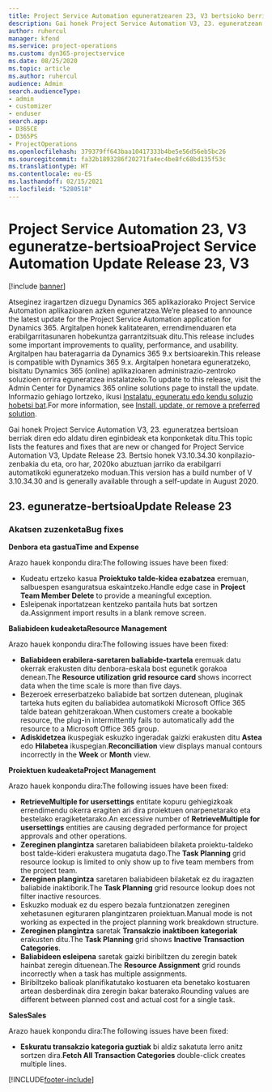 ```yaml
---
title: Project Service Automation eguneratzearen 23, V3 bertsioko berrikuntzak edo aldaketak
description: Gai honek Project Service Automation V3, 23. eguneratzean erabilgarri dauden eginbideak eta konponketak ditu.
author: ruhercul
manager: kfend
ms.service: project-operations
ms.custom: dyn365-projectservice
ms.date: 08/25/2020
ms.topic: article
ms.author: ruhercul
audience: Admin
search.audienceType:
- admin
- customizer
- enduser
search.app:
- D365CE
- D365PS
- ProjectOperations
ms.openlocfilehash: 379379ff643baa10417333b4be5e56d56eb5bc26
ms.sourcegitcommit: fa32b1893286f20271fa4ec4be8fc68bd135f53c
ms.translationtype: HT
ms.contentlocale: eu-ES
ms.lasthandoff: 02/15/2021
ms.locfileid: "5280518"
---
```

# <a name="project-service-automation-update-release-23-v3"></a><span data-ttu-id="28188-103">Project Service Automation 23, V3 eguneratze-bertsioa</span><span class="sxs-lookup"><span data-stu-id="28188-103">Project Service Automation Update Release 23, V3</span></span>

[!include [banner](../includes/psa-now-project-operations.md)]

<span data-ttu-id="28188-104">Atseginez iragartzen dizuegu Dynamics 365 aplikaziorako Project Service Automation aplikazioaren azken eguneratzea.</span><span class="sxs-lookup"><span data-stu-id="28188-104">We’re pleased to announce the latest update for the Project Service Automation application for Dynamics 365.</span></span> <span data-ttu-id="28188-105">Argitalpen honek kalitatearen, errendimenduaren eta erabilgarritasunaren hobekuntza garrantzitsuak ditu.</span><span class="sxs-lookup"><span data-stu-id="28188-105">This release includes some important improvements to quality, performance, and usability.</span></span> <span data-ttu-id="28188-106">Argitalpen hau bateragarria da Dynamics 365 9.x bertsioarekin.</span><span class="sxs-lookup"><span data-stu-id="28188-106">This release is compatible with Dynamics 365 9.x.</span></span> <span data-ttu-id="28188-107">Argitalpen honetara eguneratzeko, bisitatu Dynamics 365 (online) aplikazioaren administrazio-zentroko soluzioen orrira eguneratzea instalatzeko.</span><span class="sxs-lookup"><span data-stu-id="28188-107">To update to this release, visit the Admin Center for Dynamics 365 online solutions page to install the update.</span></span> <span data-ttu-id="28188-108">Informazio gehiago lortzeko, ikusi [Instalatu, eguneratu edo kendu soluzio hobetsi bat](https://docs.microsoft.com/power-platform/admin/install-remove-preferred-solution).</span><span class="sxs-lookup"><span data-stu-id="28188-108">For more information, see [Install, update, or remove a preferred solution](https://docs.microsoft.com/power-platform/admin/install-remove-preferred-solution).</span></span>

<span data-ttu-id="28188-109">Gai honek Project Service Automation V3, 23. eguneratzea bertsioan berriak diren edo aldatu diren eginbideak eta konponketak ditu.</span><span class="sxs-lookup"><span data-stu-id="28188-109">This topic lists the features and fixes that are new or changed for Project Service Automation V3, Update Release 23.</span></span> <span data-ttu-id="28188-110">Bertsio honek V3.10.34.30 konpilazio-zenbakia du eta, oro har, 2020ko abuztuan jarriko da erabilgarri automatikoki eguneratzeko moduan.</span><span class="sxs-lookup"><span data-stu-id="28188-110">This version has a build number of V 3.10.34.30 and is generally available through a self-update in August 2020.</span></span>

## <a name="update-release-23"></a><span data-ttu-id="28188-111">23. eguneratze-bertsioa</span><span class="sxs-lookup"><span data-stu-id="28188-111">Update Release 23</span></span>

### <a name="bug-fixes"></a><span data-ttu-id="28188-112">Akatsen zuzenketa</span><span class="sxs-lookup"><span data-stu-id="28188-112">Bug fixes</span></span>

<span data-ttu-id="28188-113">**Denbora eta gastua**</span><span class="sxs-lookup"><span data-stu-id="28188-113">**Time and Expense**</span></span>

<span data-ttu-id="28188-114">Arazo hauek konpondu dira:</span><span class="sxs-lookup"><span data-stu-id="28188-114">The following issues have been fixed:</span></span>
- <span data-ttu-id="28188-115">Kudeatu ertzeko kasua **Proiektuko talde-kidea ezabatzea** eremuan, salbuespen esanguratsua eskaintzeko.</span><span class="sxs-lookup"><span data-stu-id="28188-115">Handle edge case in **Project Team Member Delete** to provide a meaningful exception.</span></span>
- <span data-ttu-id="28188-116">Esleipenak inportatzean kentzeko pantaila huts bat sortzen da.</span><span class="sxs-lookup"><span data-stu-id="28188-116">Assignment import results in a blank remove screen.</span></span>

<span data-ttu-id="28188-117">**Baliabideen kudeaketa**</span><span class="sxs-lookup"><span data-stu-id="28188-117">**Resource Management**</span></span>

<span data-ttu-id="28188-118">Arazo hauek konpondu dira:</span><span class="sxs-lookup"><span data-stu-id="28188-118">The following issues have been fixed:</span></span>

- <span data-ttu-id="28188-119">**Baliabideen erabilera-saretaren baliabide-txartela** eremuak datu okerrak erakusten ditu denbora-eskala bost egunetik gorakoa denean.</span><span class="sxs-lookup"><span data-stu-id="28188-119">The **Resource utilization grid resource card** shows incorrect data when the time scale is more than five days.</span></span>
- <span data-ttu-id="28188-120">Bezeroek erreserbatzeko baliabide bat sortzen dutenean, pluginak tarteka huts egiten du baliabidea automatikoki Microsoft Office 365 talde batean gehitzerakoan.</span><span class="sxs-lookup"><span data-stu-id="28188-120">When customers create a bookable resource, the plug-in intermittently fails to automatically add the resource to a Microsoft Office 365 group.</span></span>
- <span data-ttu-id="28188-121">**Adiskidetzea** ikuspegiak eskuzko ingeradak gaizki erakusten ditu **Astea** edo **Hilabetea** ikuspegian.</span><span class="sxs-lookup"><span data-stu-id="28188-121">**Reconciliation** view displays manual contours incorrectly in the **Week** or **Month** view.</span></span>

<span data-ttu-id="28188-122">**Proiektuen kudeaketa**</span><span class="sxs-lookup"><span data-stu-id="28188-122">**Project Management**</span></span>

<span data-ttu-id="28188-123">Arazo hauek konpondu dira:</span><span class="sxs-lookup"><span data-stu-id="28188-123">The following issues have been fixed:</span></span>

- <span data-ttu-id="28188-124">**RetrieveMultiple for usersettings** entitate kopuru gehiegizkoak errendimendu okerra eragiten ari dira proiektuen onarpenetarako eta bestelako eragiketetarako.</span><span class="sxs-lookup"><span data-stu-id="28188-124">An excessive number of **RetrieveMultiple for usersettings** entities are causing degraded performance for project approvals and other operations.</span></span>
- <span data-ttu-id="28188-125">**Zereginen plangintza** saretaren baliabideen bilaketa proiektu-taldeko bost talde-kideri erakustera mugatuta dago.</span><span class="sxs-lookup"><span data-stu-id="28188-125">The **Task Planning** grid resource lookup is limited to only show up to five team members from the project team.</span></span> 
- <span data-ttu-id="28188-126">**Zereginen plangintza** saretaren baliabideen bilaketak ez du iragazten baliabide inaktiborik.</span><span class="sxs-lookup"><span data-stu-id="28188-126">The **Task Planning** grid resource lookup does not filter inactive resources.</span></span>
- <span data-ttu-id="28188-127">Eskuzko moduak ez du espero bezala funtzionatzen zereginen xehetasunen egituraren plangintzaren proiektuan.</span><span class="sxs-lookup"><span data-stu-id="28188-127">Manual mode is not working as expected in the project planning work breakdown structure.</span></span>
- <span data-ttu-id="28188-128">**Zereginen plangintza** saretak **Transakzio inaktiboen kategoriak** erakusten ditu.</span><span class="sxs-lookup"><span data-stu-id="28188-128">The **Task Planning** grid shows **Inactive Transaction Categories**.</span></span>
- <span data-ttu-id="28188-129">**Baliabideen esleipena** saretak gaizki biribiltzen du zeregin batek hainbat zeregin dituenean.</span><span class="sxs-lookup"><span data-stu-id="28188-129">The **Resource Assignment** grid rounds incorrectly when a task has multiple assignments.</span></span>
- <span data-ttu-id="28188-130">Biribiltzeko balioak planifikatutako kostuaren eta benetako kostuaren artean desberdinak dira zeregin bakar baterako.</span><span class="sxs-lookup"><span data-stu-id="28188-130">Rounding values are different between planned cost and actual cost for a single task.</span></span>

<span data-ttu-id="28188-131">**Sales**</span><span class="sxs-lookup"><span data-stu-id="28188-131">**Sales**</span></span>

<span data-ttu-id="28188-132">Arazo hauek konpondu dira:</span><span class="sxs-lookup"><span data-stu-id="28188-132">The following issues have been fixed:</span></span>

- <span data-ttu-id="28188-133">**Eskuratu transakzio kategoria guztiak** bi aldiz sakatuta lerro anitz sortzen dira.</span><span class="sxs-lookup"><span data-stu-id="28188-133">**Fetch All Transaction Categories** double-click creates multiple lines.</span></span>


[!INCLUDE[footer-include](../includes/footer-banner.md)]